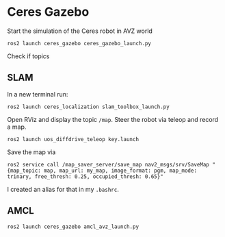 # Ceres Gazebo

Start the simulation of the Ceres robot in AVZ world

```console
ros2 launch ceres_gazebo ceres_gazebo_launch.py
```

Check if topics 


## SLAM

In a new terminal run:

```console
ros2 launch ceres_localization slam_toolbox_launch.py
```

Open RViz and display the topic `/map`. Steer the robot via teleop and record a map.

```console
ros2 launch uos_diffdrive_teleop key.launch
```

Save the map via

```
ros2 service call /map_saver_server/save_map nav2_msgs/srv/SaveMap "{map_topic: map, map_url: my_map, image_format: pgm, map_mode: trinary, free_thresh: 0.25, occupied_thresh: 0.65}"
```

I created an alias for that in my `.bashrc`.

## AMCL

```console
ros2 launch ceres_gazebo amcl_avz_launch.py
```

